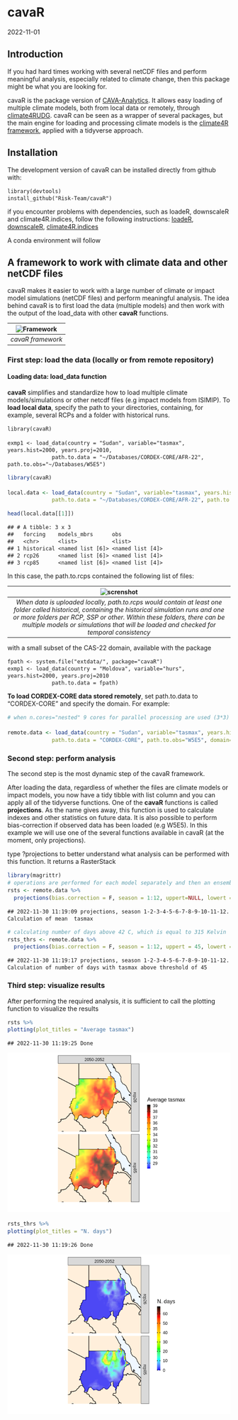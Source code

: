 cavaR
================
2022-11-01

## Introduction

If you had hard times working with several netCDF files and perform
meaningful analysis, especially related to climate change, then this
package might be what you are looking for.

cavaR is the package version of
[CAVA-Analytics](https://github.com/Risk-Team/CAVA-Analytics). It allows
easy loading of multiple climate models, both from local data or
remotely, through
[climate4RUDG](https://github.com/SantanderMetGroup/climate4R.UDG).
cavaR can be seen as a wrapper of several packages, but the main engine
for loading and processing climate models is the [climate4R
framework](https://github.com/SantanderMetGroup/climate4R), applied with
a tidyverse approach.

## Installation

The development version of cavaR can be installed directly from github
with:

    library(devtools)
    install_github("Risk-Team/cavaR")

if you encounter problems with dependencies, such as loadeR, downscaleR
and climate4R.indices, follow the following instructions:
[loadeR](https://github.com/SantanderMetGroup/loadeR),
[downscaleR](https://github.com/SantanderMetGroup/downscaleR),
[climate4R.indices](https://github.com/SantanderMetGroup/climate4R.indices)

A conda environment will follow

## A framework to work with climate data and other netCDF files

cavaR makes it easier to work with a large number of climate or impact
model simulations (netCDF files) and perform meaningful analysis. The
idea behind cavaR is to first load the data (multiple models) and then
work with the output of the load_data with other **cavaR** functions.

| ![Framework](https://user-images.githubusercontent.com/40058235/199256415-ed32c42b-e2f8-48e0-b4fe-558de6612038.png) |
|:-------------------------------------------------------------------------------------------------------------------:|
|                                                  *cavaR framework*                                                  |

### First step: load the data (locally or from remote repository)

#### Loading data: load_data function

**cavaR** simplifies and standardize how to load multiple climate
models/simulations or other netcdf files (e.g impact models from
ISIMIP). To **load local data**, specify the path to your directories,
containing, for example, several RCPs and a folder with historical runs.

    library(cavaR)

    exmp1 <- load_data(country = "Sudan", variable="tasmax", years.hist=2000, years.proj=2010,
                  path.to.data = "~/Databases/CORDEX-CORE/AFR-22", path.to.obs="~/Databases/W5E5")

``` r
library(cavaR)

local.data <- load_data(country = "Sudan", variable="tasmax", years.hist=1980:2000, years.proj=2050:2080,
              path.to.data = "~/Databases/CORDEX-CORE/AFR-22", path.to.obs="~/Databases/W5E5")
```

``` r
head(local.data[[1]])
```

    ## # A tibble: 3 x 3
    ##   forcing    models_mbrs      obs             
    ##   <chr>      <list>           <list>          
    ## 1 historical <named list [6]> <named list [4]>
    ## 2 rcp26      <named list [6]> <named list [4]>
    ## 3 rcp85      <named list [6]> <named list [4]>

In this case, the path.to.rcps contained the following list of files:

|                                                                                                  ![screnshot](https://user-images.githubusercontent.com/40058235/199230403-5d252400-e543-42ea-89bd-297d777ee6a4.png)                                                                                                   |
|:----------------------------------------------------------------------------------------------------------------------------------------------------------------------------------------------------------------------------------------------------------------------------------------------------------------------:|
| *When data is uploaded locally, path.to.rcps would contain at least one folder called historical, containing the historical simulation runs and one or more folders per RCP, SSP or other. Within these folders, there can be multiple models or simulations that will be loaded and checked for temporal consistency* |

with a small subset of the CAS-22 domain, available with the package


    fpath <- system.file("extdata/", package="cavaR")
    exmp1 <- load_data(country = "Moldova", variable="hurs", years.hist=2000, years.proj=2010
                  path.to.data = fpath)

**To load CORDEX-CORE data stored remotely**, set path.to.data to
“CORDEX-CORE” and specify the domain. For example:

``` r
# when n.cores="nested" 9 cores for parallel processing are used (3*3)

remote.data <- load_data(country = "Sudan", variable="tasmax", years.hist=1995, years.proj=2050:2052,
              path.to.data = "CORDEX-CORE", path.to.obs="W5E5", domain="AFR-22")
```

### Second step: perform analysis

The second step is the most dynamic step of the cavaR framework.

After loading the data, regardless of whether the files are climate
models or impact models, you now have a tidy tibble with list column and
you can apply all of the tidyverse functions. One of the **cavaR**
functions is called **projections**. As the name gives away, this
function is used to calculate indexes and other statistics on future
data. It is also possible to perform bias-correction if observed data
has been loaded (e.g W5E5). In this example we will use one of the
several functions available in cavaR (at the moment, only projections).

type ?projections to better understand what analysis can be performed
with this function. It returns a RasterStack

``` r
library(magrittr)
# operations are performed for each model separately and then an ensemble mean is made
rsts <- remote.data %>%  
  projections(bias.correction = F, season = 1:12, uppert=NULL, lowert = NULL, consecutive = F)
```

    ## 2022-11-30 11:19:09 projections, season 1-2-3-4-5-6-7-8-9-10-11-12. Calculation of mean  tasmax

``` r
# calculating number of days above 42 C, which is equal to 315 Kelvin
rsts_thrs <- remote.data %>% 
  projections(bias.correction = F, season = 1:12, uppert = 45, lowert = NULL, consecutive = F)
```

    ## 2022-11-30 11:19:17 projections, season 1-2-3-4-5-6-7-8-9-10-11-12. Calculation of number of days with tasmax above threshold of 45

### Third step: visualize results

After performing the required analysis, it is sufficient to call the
plotting function to visualize the results

``` r
rsts %>%
plotting(plot_titles = "Average tasmax")
```

    ## 2022-11-30 11:19:25 Done

![](README_files/figure-gfm/unnamed-chunk-5-1.png)<!-- -->

``` r
rsts_thrs %>%
plotting(plot_titles = "N. days")
```

    ## 2022-11-30 11:19:26 Done

![](README_files/figure-gfm/unnamed-chunk-6-1.png)<!-- -->
